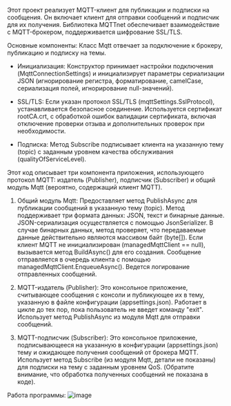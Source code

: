 
Этот проект реализует MQTT-клиент для публикации и подписки на сообщения. Он включает клиент для отправки сообщений и подписчик для их получения. Библиотека MQTTnet обеспечивает взаимодействие с MQTT-брокером, поддерживается шифрование SSL/TLS.

Основные компоненты:
Класс Mqtt отвечает за подключение к брокеру, публикацию и подписку на темы.

- Инициализация: Конструктор принимает настройки подключения (MqttConnectionSettings) и инициализирует параметры сериализации JSON (игнорирование регистра, форматирование, camelCase, сериализация полей, игнорирование null-значений).

- SSL/TLS: Если указан протокол SSL/TLS (mqttSettings.SslProtocol), устанавливается безопасное соединение. Используется сертификат rootCA.crt, с обработкой ошибок валидации сертификата, включая отключение проверки отзыва и дополнительных проверок при необходимости.

- Подписка: Метод Subscribe подписывает клиента на указанную тему (topic) с заданным уровнем качества обслуживания (qualityOfServiceLevel).

Этот код описывает три компонента приложения, использующего протокол MQTT: издатель (Publisher), подписчик (Subscriber) и общий модуль Mqtt (вероятно, содержащий клиент MQTT).

1. Общий модуль Mqtt:
Предоставляет метод PublishAsync для публикации сообщений в указанную тему (topic). Метод поддерживает три формата данных: JSON, текст и бинарные данные. JSON-сериализация осуществляется с помощью JsonSerializer. В случае бинарных данных, метод проверяет, что передаваемые данные действительно являются массивом байт (byte[]). Если клиент MQTT не инициализирован (managedMqttClient == null), вызывается метод BuildAsync() для его создания. Сообщение отправляется в очередь клиента с помощью managedMqttClient.EnqueueAsync(). Ведется логирование отправленных сообщений.

2. MQTT-издатель (Publisher):
Это консольное приложение, считывающее сообщения с консоли и публикующее их в тему, указанную в файле конфигурации (appsettings.json). Работает в цикле до тех пор, пока пользователь не введет команду "exit". Использует метод PublishAsync из модуля Mqtt для отправки сообщений.

3. MQTT-подписчик (Subscriber):
Это консольное приложение, подписывающееся на указанную в конфигурации (appsettings.json) тему и ожидающее получения сообщений от брокера MQTT. Использует метод Subscribe (из модуля Mqtt, детали не показаны) для подписки на тему с заданным уровнем QoS. (Обратите внимание, что обработка полученных сообщений не показана в коде).

Работа программы:
![image](https://github.com/user-attachments/assets/84b532fa-7bae-4830-aa3b-ced7c104b588)

